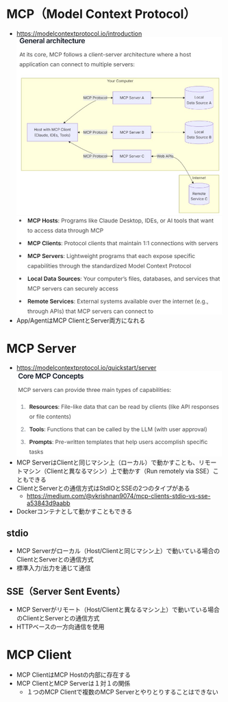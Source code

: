 # MCP（Model Context Protocol）
- https://modelcontextprotocol.io/introduction  
  ![](./image/mcp_arch_1.jpg)
  ![](./image/mcp_arch_2.jpg)
- App/AgentはMCP ClientとServer両方になれる

# MCP Server
- https://modelcontextprotocol.io/quickstart/server
![](./image/mcp_server_1.jpg)
- MCP ServerはClientと同じマシン上（ローカル）で動かすことも、リモートマシン（Clientと異なるマシン）上で動かす（Run remotely via SSE）こともできる
- ClientとServerとの通信方式はStdIOとSSEの2つのタイプがある
  - https://medium.com/@vkrishnan9074/mcp-clients-stdio-vs-sse-a53843d9aabb
- Dockerコンテナとして動かすこともできる

## stdio
- MCP Serverがローカル（Host/Clientと同じマシン上）で動いている場合のClientとServerとの通信方式
- 標準入力/出力を通じて通信

## SSE（Server Sent Events）
- MCP Serverがリモート（Host/Clientと異なるマシン上）で動いている場合のClientとServerとの通信方式
- HTTPベースの一方向通信を使用

# MCP Client
- MCP ClientはMCP Hostの内部に存在する
- MCP ClientとMCP Serverは１対１の関係
  - １つのMCP Clientで複数のMCP Serverとやりとりすることはできない